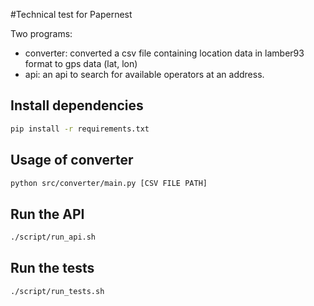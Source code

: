 #Technical test for Papernest

Two programs:
- converter: converted a csv file containing location data in lamber93 format to gps data (lat, lon) 
- api: an api to search for available operators at an address.

## Install dependencies
```bash
pip install -r requirements.txt
```

## Usage of converter
```bash
python src/converter/main.py [CSV FILE PATH]
```

## Run the API
```bash
./script/run_api.sh
```

## Run the tests
```bash
./script/run_tests.sh
```
